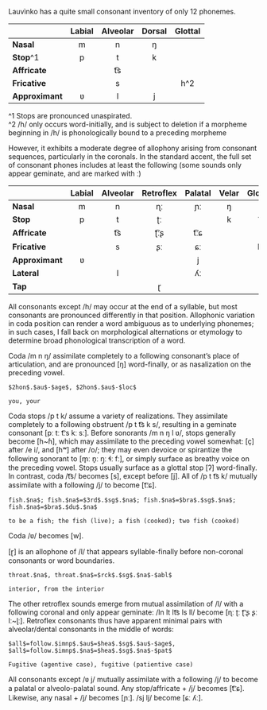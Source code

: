 Lauvìnko has a quite small consonant inventory 
of only 12 phonemes.

|                 |Labial| Alveolar | Dorsal | Glottal |
|:----------------|:----:|:--------:|:------:|:-------:|
| **Nasal**       |  m   |    n     |   ŋ    |         |	
| **Stop**^1      |  p   |    t     |   k    |         |	
| **Affricate**   |      |   t͡s    |        |	
| **Fricative**   |      |    s     |        |   h^2   |
| **Approximant** |  ʋ   |    l     |j      |         |


^1 Stops are pronounced unaspirated.\
^2 /h/ only occurs word-initially, and is subject to deletion if a
morpheme beginning in /h/ is phonologically bound to a preceding morpheme

However, it exhibits a moderate degree of allophony arising from consonant
sequences, particularly in the coronals.
In the standard accent, the full set of consonant phones includes at
least the following (some sounds only appear geminate, and are marked
with ː)

|     |Labial|Alveolar|Retroflex|Palatal|Velar|Glottal|
|:----|:----:|:------:|:-------:|:-----:|:---:|:-----:|
|**Nasal**   |  m   |n       |   ɳː    |  ɲː   |ŋ    |       |	
|**Stop**    |  p   |  t     |   ʈː    |       |k    |   ʔ    |	
|**Affricate**|      |t͡s     |  ʈ͡ːʂ   |  t͡ːɕ  |     |       |	
|**Fricative**|      |s       |   ʂː    |   ɕː   |     |h      |
|**Approximant**|  ʋ   |       |         |   j   |     |       |	
|**Lateral** |      |  l     |         |   ʎː   |     |	      |
|**Tap**     |      |        |   ɽ    |       |     |       |	

All consonants except /h/ may occur at the end of a syllable, but
most consonants are pronounced differently in that position.
Allophonic variation in coda position can render a word ambiguous
as to underlying phonemes; in such cases, I fall back on 
morphological alternations or etymology to determine broad
phonological transcription of a word.

Coda /m n ŋ/ assimilate completely to a following consonant’s place of
articulation, and are pronounced [ŋ] word-finally, or as nasalization
on the preceding vowel.

```lv;frbna
$2hon$.$au$-$age$, $2hon$.$au$-$loc$

you, your
```

Coda stops /p t k/ assume a
variety of realizations. They assimilate completely to a following obstruent /p
t t͡s k s/, resulting in a geminate consonant [pː tː t͡ːs kː sː]. Before sonorants
/m n ŋ l ʋ/, stops generally become [h~ɦ], which may assimilate to the
preceding vowel somewhat: [ç] after /e i/, and [hʷ] after /o/; they may
even devoice or spirantize the following sonorant to [m̥ː n̥ː ŋ̥ː ɬː fː],
or simply surface as breathy voice on the preceding vowel. Stops usually
surface as a glottal stop [ʔ] word-finally. In contrast,
coda /t͡s/ becomes [s], except before [j]. All of /p t t͡s k/ mutually
assimilate with a following /j/ to become [t͡ːɕ].

```lv;frbna
fish.$na$; fish.$na$=$3rd$.$sg$.$na$; fish.$na$=$bra$.$sg$.$na$; fish.$na$=$bra$.$du$.$na$

to be a fish; the fish (live); a fish (cooked); two fish (cooked)
```

Coda /ʋ/ becomes [w]. 

[ɽ] is an allophone of /l/ that appears syllable-finally before non-coronal 
consonants or word boundaries.

```lv;frbna
throat.$na$, throat.$na$=$rck$.$sg$.$na$-$abl$

interior, from the interior
```

The other retroflex sounds emerge from 
mutual assimilation of /l/ with a following coronal and only 
appear geminate: /ln lt lt͡s ls ll/ become [ɳː ʈː ʈ͡ːʂ ʂː lː~ɭː].
Retroflex consonants thus have apparent minimal pairs with 
alveolar/dental consonants in the middle of words:

```lv;frbna
$all$=follow.$imnp$.$au$=$hea$.$sg$.$au$-$age$, $all$=follow.$imnp$.$na$=$hea$.$sg$.$na$-$pat$

Fugitive (agentive case), fugitive (patientive case)
```

All consonants except /ʋ j/ mutually assimilate with a following /j/
to become a palatal or alveolo-palatal sound. Any stop/affricate + /j/
becomes [t͡ːɕ]. Likewise, any nasal + /j/ becomes [ɲː]. /sj lj/ become
[ɕː ʎː].
